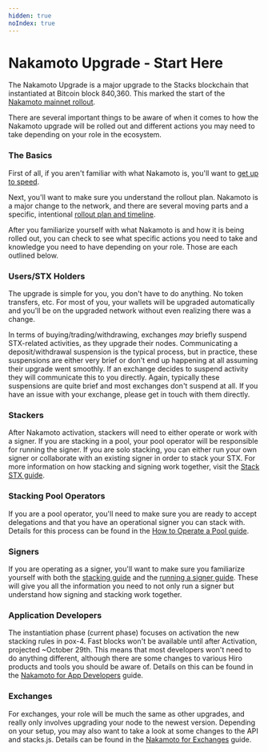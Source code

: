 ```yaml
---
hidden: true
noIndex: true
---
```


# Nakamoto Upgrade - Start Here

The Nakamoto Upgrade is a major upgrade to the Stacks blockchain that instantiated at Bitcoin block 840,360. This marked the start of the [Nakamoto mainnet rollout](nakamoto-rollout-plan/).

There are several important things to be aware of when it comes to how the Nakamoto upgrade will be rolled out and different actions you may need to take depending on your role in the ecosystem.

### The Basics

First of all, if you aren't familiar with what Nakamoto is, you'll want to [get up to speed](what-is-the-nakamoto-release.md).

Next, you'll want to make sure you understand the rollout plan. Nakamoto is a major change to the network, and there are several moving parts and a specific, intentional [rollout plan and timeline](nakamoto-rollout-plan/).

After you familiarize yourself with what Nakamoto is and how it is being rolled out, you can check to see what specific actions you need to take and knowledge you need to have depending on your role. Those are each outlined below.

### Users/STX Holders

The upgrade is simple for you, you don't have to do anything. No token transfers, etc. For most of you, your wallets will be upgraded automatically and you'll be on the upgraded network without even realizing there was a change.&#x20;

In terms of buying/trading/withdrawing, exchanges _may_ briefly suspend STX-related activities, as they upgrade their nodes. Communicating a deposit/withdrawal suspension is the typical process, but in practice, these suspensions are either very brief or don't end up happening at all assuming their upgrade went smoothly. If an exchange decides to suspend activity they will communicate this to you directly. Again, typically these suspensions are quite brief and most exchanges don't suspend at all. If you have an issue with your exchange, please get in touch with them directly.&#x20;

### Stackers

After Nakamoto activation, stackers will need to either operate or work with a signer. If you are stacking in a pool, your pool operator will be responsible for running the signer. If you are solo stacking, you can either run your own signer or collaborate with an existing signer in order to stack your STX. For more information on how stacking and signing work together, visit the [Stack STX guide](../guides-and-tutorials/stack-stx/).

### Stacking Pool Operators

If you are a pool operator, you'll need to make sure you are ready to accept delegations and that you have an operational signer you can stack with. Details for this process can be found in the [How to Operate a Pool guide](../guides-and-tutorials/stack-stx/operate-a-pool.md).

### Signers

If you are operating as a signer, you'll want to make sure you familiarize yourself with both the [stacking guide](../guides-and-tutorials/stack-stx/) and the [running a signer guide](../guides-and-tutorials/running-a-signer/). These will give you all the information you need to not only run a signer but understand how signing and stacking work together.&#x20;

### Application Developers

The instantiation phase (current phase) focuses on activation the new stacking rules in pox-4. Fast blocks won't be available until after Activation, projected \~October 29th. This means that most developers won't need to do anything different, although there are some changes to various Hiro products and tools you should be aware of. Details on this can be found in the [Nakamoto for App Developers](nakamoto-rollout-plan/nakamoto.md) guide.

### Exchanges

For exchanges, your role will be much the same as other upgrades, and really only involves upgrading your node to the newest version. Depending on your setup, you may also want to take a look at some changes to the API and stacks.js. Details can be found in the [Nakamoto for Exchanges](nakamoto-rollout-plan/nakamoto-for-exchanges.md) guide.
